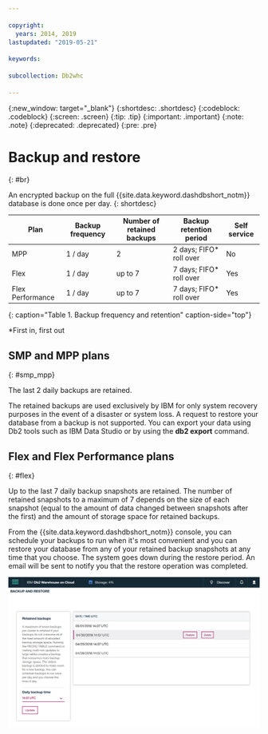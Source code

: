 ```yaml
---

copyright:
  years: 2014, 2019
lastupdated: "2019-05-21"

keywords:

subcollection: Db2whc

---
```


<!-- Attribute definitions --> 
{:new_window: target="_blank"}
{:shortdesc: .shortdesc}
{:codeblock: .codeblock}
{:screen: .screen}
{:tip: .tip}
{:important: .important}
{:note: .note}
{:deprecated: .deprecated}
{:pre: .pre}

# Backup and restore
{: #br}

An encrypted backup on the full {{site.data.keyword.dashdbshort_notm}} database is done once per day.
{: shortdesc}

| Plan              | Backup frequency | Number of retained backups | Backup retention period   | Self service |
|-------------------|------------------|----------------------------|---------------------------|--------------|
| MPP               | 1 / day          | 2                          | 2 days; FIFO* roll over   | No           |
| Flex              | 1 / day          | up to 7                    | 7 days; FIFO* roll over   | Yes          |
| Flex Performance  | 1 / day          | up to 7                    | 7 days; FIFO* roll over   | Yes          |
{: caption="Table 1. Backup frequency and retention" caption-side="top"}

*First in, first out

## SMP and MPP plans
{: #smp_mpp}

The last 2 daily backups are retained.

The retained backups are used exclusively by IBM for only system recovery purposes in the event of a disaster or system loss. A request to restore your database from a backup is not supported. You can export your data using Db2 tools such as IBM Data Studio or by using the **db2 export** command. 

## Flex and Flex Performance plans
{: #flex}

Up to the last 7 daily backup snapshots are retained. The number of retained snapshots to a maximum of 7 depends on the size of each snapshot (equal to the amount of data changed between snapshots after the first) and the amount of storage space for retained backups.

From the {{site.data.keyword.dashdbshort_notm}} console, you can schedule your backups to run when it's most convenient and you can restore your database from any of your retained backup snapshots at any time that you choose. The system goes down during the restore period. An email will be sent to notify you that the restore operation was completed.

![View of the web console backup and restore page](images/br.png)


